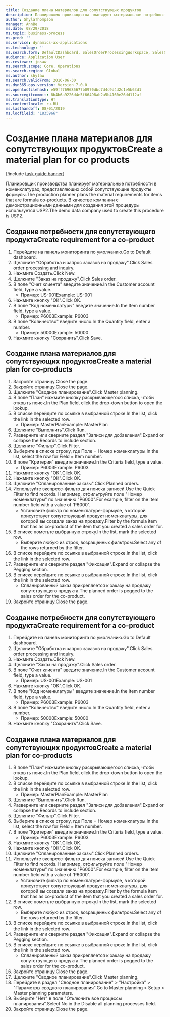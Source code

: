 ```yaml
---
title: Создание плана материалов для сопутствующих продуктов
description: Планировщик производства планирует материальные потребности в номенклатурах, представляющих собой сопутствующие продукты формулы.
author: ShylaThompson
manager: AnnBe
ms.date: 08/29/2018
ms.topic: business-process
ms.prod: ''
ms.service: dynamics-ax-applications
ms.technology: ''
ms.search.form: DefaultDashboard, SalesOrderProcessingWorkspace, SalesCreateOrder, SalesTable, ReqCreatePlanWorkspace, ReqTransPlanCard, SysQueryForm, ReqTransPo
audience: Application User
ms.reviewer: josaw
ms.search.scope: Core, Operations
ms.search.region: Global
ms.author: shylaw
ms.search.validFrom: 2016-06-30
ms.dyn365.ops.version: Version 7.0.0
ms.openlocfilehash: e59ff769685677b0970dbc7d4c9d4d2c1e5b63d1
ms.sourcegitcommit: 8b4b6a9226d4e5f66498ab2a5b4160e26dd112af
ms.translationtype: HT
ms.contentlocale: ru-RU
ms.lasthandoff: 08/01/2019
ms.locfileid: "1835966"
---
```

# <a name="create-a-material-plan-for-co-products"></a><span data-ttu-id="c0ce9-103">Создание плана материалов для сопутствующих продуктов</span><span class="sxs-lookup"><span data-stu-id="c0ce9-103">Create a material plan for co products</span></span>

[!include [task guide banner](../../includes/task-guide-banner.md)]

<span data-ttu-id="c0ce9-104">Планировщик производства планирует материальные потребности в номенклатурах, представляющих собой сопутствующие продукты формулы.</span><span class="sxs-lookup"><span data-stu-id="c0ce9-104">The production planner plans the material requirements for items that are formula co-products.</span></span> <span data-ttu-id="c0ce9-105">В качестве компании с демонстрационными данными для создания этой процедуры используется USP2.</span><span class="sxs-lookup"><span data-stu-id="c0ce9-105">The demo data company used to create this procedure is USP2.</span></span>


## <a name="create-requirement-for-a-co-product"></a><span data-ttu-id="c0ce9-106">Создание потребности для сопутствующего продукта</span><span class="sxs-lookup"><span data-stu-id="c0ce9-106">Create requirement for a co-product</span></span>
1. <span data-ttu-id="c0ce9-107">Перейдите на панель мониторинга по умолчанию.</span><span class="sxs-lookup"><span data-stu-id="c0ce9-107">Go to Default dashboard.</span></span>
2. <span data-ttu-id="c0ce9-108">Щелкните "Обработка и запрос заказов на продажу".</span><span class="sxs-lookup"><span data-stu-id="c0ce9-108">Click Sales order processing and inquiry.</span></span>
3. <span data-ttu-id="c0ce9-109">Нажмите Создать.</span><span class="sxs-lookup"><span data-stu-id="c0ce9-109">Click New.</span></span>
4. <span data-ttu-id="c0ce9-110">Щелкните "Заказ на продажу".</span><span class="sxs-lookup"><span data-stu-id="c0ce9-110">Click Sales order.</span></span>
5. <span data-ttu-id="c0ce9-111">В поле "Счет клиента" введите значение.</span><span class="sxs-lookup"><span data-stu-id="c0ce9-111">In the Customer account field, type a value.</span></span>
    * <span data-ttu-id="c0ce9-112">Пример: US-001</span><span class="sxs-lookup"><span data-stu-id="c0ce9-112">Example: US-001</span></span>  
6. <span data-ttu-id="c0ce9-113">Нажмите кнопку "OК".</span><span class="sxs-lookup"><span data-stu-id="c0ce9-113">Click OK.</span></span>
7. <span data-ttu-id="c0ce9-114">В поле "Код номенклатуры" введите значение.</span><span class="sxs-lookup"><span data-stu-id="c0ce9-114">In the Item number field, type a value.</span></span>
    * <span data-ttu-id="c0ce9-115">Пример: P6003</span><span class="sxs-lookup"><span data-stu-id="c0ce9-115">Example: P6003</span></span>  
8. <span data-ttu-id="c0ce9-116">В поле "Количество" введите число.</span><span class="sxs-lookup"><span data-stu-id="c0ce9-116">In the Quantity field, enter a number.</span></span>
    * <span data-ttu-id="c0ce9-117">Пример: 50000</span><span class="sxs-lookup"><span data-stu-id="c0ce9-117">Example: 50000</span></span>  
9. <span data-ttu-id="c0ce9-118">Нажмите кнопку "Сохранить".</span><span class="sxs-lookup"><span data-stu-id="c0ce9-118">Click Save.</span></span>

## <a name="create-a-material-plan-for-co-products"></a><span data-ttu-id="c0ce9-119">Создание плана материалов для сопутствующих продуктов</span><span class="sxs-lookup"><span data-stu-id="c0ce9-119">Create a material plan for co-products</span></span>
1. <span data-ttu-id="c0ce9-120">Закройте страницу.</span><span class="sxs-lookup"><span data-stu-id="c0ce9-120">Close the page.</span></span>
2. <span data-ttu-id="c0ce9-121">Закройте страницу.</span><span class="sxs-lookup"><span data-stu-id="c0ce9-121">Close the page.</span></span>
3. <span data-ttu-id="c0ce9-122">Щелкните "Сводное планирование".</span><span class="sxs-lookup"><span data-stu-id="c0ce9-122">Click Master planning.</span></span>
4. <span data-ttu-id="c0ce9-123">В поле "План" нажмите кнопку раскрывающегося списка, чтобы открыть поиск.</span><span class="sxs-lookup"><span data-stu-id="c0ce9-123">In the Plan field, click the drop-down button to open the lookup.</span></span>
5. <span data-ttu-id="c0ce9-124">В списке перейдите по ссылке в выбранной строке.</span><span class="sxs-lookup"><span data-stu-id="c0ce9-124">In the list, click the link in the selected row.</span></span>
    * <span data-ttu-id="c0ce9-125">Пример: MasterPlan</span><span class="sxs-lookup"><span data-stu-id="c0ce9-125">Example: MasterPlan</span></span>  
6. <span data-ttu-id="c0ce9-126">Щелкните "Выполнить".</span><span class="sxs-lookup"><span data-stu-id="c0ce9-126">Click Run.</span></span>
7. <span data-ttu-id="c0ce9-127">Разверните или сверните раздел "Записи для добавления".</span><span class="sxs-lookup"><span data-stu-id="c0ce9-127">Expand or collapse the Records to include section.</span></span>
8. <span data-ttu-id="c0ce9-128">Щелкните "Фильтр".</span><span class="sxs-lookup"><span data-stu-id="c0ce9-128">Click Filter.</span></span>
9. <span data-ttu-id="c0ce9-129">Выберите в списке строку, где Поле = Номер номенклатуры.</span><span class="sxs-lookup"><span data-stu-id="c0ce9-129">In the list, select the row for Field = Item number.</span></span>
10. <span data-ttu-id="c0ce9-130">В поле "Критерии" введите значение.</span><span class="sxs-lookup"><span data-stu-id="c0ce9-130">In the Criteria field, type a value.</span></span>
    * <span data-ttu-id="c0ce9-131">Пример: P6003</span><span class="sxs-lookup"><span data-stu-id="c0ce9-131">Example: P6003</span></span>  
11. <span data-ttu-id="c0ce9-132">Нажмите кнопку "OК".</span><span class="sxs-lookup"><span data-stu-id="c0ce9-132">Click OK.</span></span>
12. <span data-ttu-id="c0ce9-133">Нажмите кнопку "OК".</span><span class="sxs-lookup"><span data-stu-id="c0ce9-133">Click OK.</span></span>
13. <span data-ttu-id="c0ce9-134">Щелкните "Спланированные заказы".</span><span class="sxs-lookup"><span data-stu-id="c0ce9-134">Click Planned orders.</span></span>
14. <span data-ttu-id="c0ce9-135">Используйте экспресс-фильтр для поиска записей.</span><span class="sxs-lookup"><span data-stu-id="c0ce9-135">Use the Quick Filter to find records.</span></span> <span data-ttu-id="c0ce9-136">Например, отфильтруйте поле "Номер номенклатуры" по значению "P6000".</span><span class="sxs-lookup"><span data-stu-id="c0ce9-136">For example, filter on the Item number field with a value of 'P6000'.</span></span>
    * <span data-ttu-id="c0ce9-137">Установите фильтр по номенклатуре-формуле, в которой присутствует сопутствующий продукт номенклатуры, для которой вы создали заказ на продажу.</span><span class="sxs-lookup"><span data-stu-id="c0ce9-137">Filter by the formula item that has as co-product of the item that you created a sales order for.</span></span>  
15. <span data-ttu-id="c0ce9-138">В списке пометьте выбранную строку.</span><span class="sxs-lookup"><span data-stu-id="c0ce9-138">In the list, mark the selected row.</span></span>
    * <span data-ttu-id="c0ce9-139">Выберите любую из строк, возращенных фильтром.</span><span class="sxs-lookup"><span data-stu-id="c0ce9-139">Select any of the rows returned by the filter.</span></span>  
16. <span data-ttu-id="c0ce9-140">В списке перейдите по ссылке в выбранной строке.</span><span class="sxs-lookup"><span data-stu-id="c0ce9-140">In the list, click the link in the selected row.</span></span>
17. <span data-ttu-id="c0ce9-141">Разверните или сверните раздел "Фиксация".</span><span class="sxs-lookup"><span data-stu-id="c0ce9-141">Expand or collapse the Pegging section.</span></span>
18. <span data-ttu-id="c0ce9-142">В списке перейдите по ссылке в выбранной строке.</span><span class="sxs-lookup"><span data-stu-id="c0ce9-142">In the list, click the link in the selected row.</span></span>
    * <span data-ttu-id="c0ce9-143">Спланированный заказ прикрепляется к заказу на продажу сопутствующего продукта.</span><span class="sxs-lookup"><span data-stu-id="c0ce9-143">The planned order is pegged to the sales order for the co-product.</span></span>  
19. <span data-ttu-id="c0ce9-144">Закройте страницу.</span><span class="sxs-lookup"><span data-stu-id="c0ce9-144">Close the page.</span></span>

## <a name="create-requirement-for-a-co-product"></a><span data-ttu-id="c0ce9-145">Создание потребности для сопутствующего продукта</span><span class="sxs-lookup"><span data-stu-id="c0ce9-145">Create requirement for a co-product</span></span>
1. <span data-ttu-id="c0ce9-146">Перейдите на панель мониторинга по умолчанию.</span><span class="sxs-lookup"><span data-stu-id="c0ce9-146">Go to Default dashboard.</span></span>
2. <span data-ttu-id="c0ce9-147">Щелкните "Обработка и запрос заказов на продажу".</span><span class="sxs-lookup"><span data-stu-id="c0ce9-147">Click Sales order processing and inquiry.</span></span>
3. <span data-ttu-id="c0ce9-148">Нажмите Создать.</span><span class="sxs-lookup"><span data-stu-id="c0ce9-148">Click New.</span></span>
4. <span data-ttu-id="c0ce9-149">Щелкните "Заказ на продажу".</span><span class="sxs-lookup"><span data-stu-id="c0ce9-149">Click Sales order.</span></span>
5. <span data-ttu-id="c0ce9-150">В поле "Счет клиента" введите значение.</span><span class="sxs-lookup"><span data-stu-id="c0ce9-150">In the Customer account field, type a value.</span></span>
    * <span data-ttu-id="c0ce9-151">Пример: US-001</span><span class="sxs-lookup"><span data-stu-id="c0ce9-151">Example: US-001</span></span>  
6. <span data-ttu-id="c0ce9-152">Нажмите кнопку "OК".</span><span class="sxs-lookup"><span data-stu-id="c0ce9-152">Click OK.</span></span>
7. <span data-ttu-id="c0ce9-153">В поле "Код номенклатуры" введите значение.</span><span class="sxs-lookup"><span data-stu-id="c0ce9-153">In the Item number field, type a value.</span></span>
    * <span data-ttu-id="c0ce9-154">Пример: P6003</span><span class="sxs-lookup"><span data-stu-id="c0ce9-154">Example: P6003</span></span>  
8. <span data-ttu-id="c0ce9-155">В поле "Количество" введите число.</span><span class="sxs-lookup"><span data-stu-id="c0ce9-155">In the Quantity field, enter a number.</span></span>
    * <span data-ttu-id="c0ce9-156">Пример: 50000</span><span class="sxs-lookup"><span data-stu-id="c0ce9-156">Example: 50000</span></span>  
9. <span data-ttu-id="c0ce9-157">Нажмите кнопку "Сохранить".</span><span class="sxs-lookup"><span data-stu-id="c0ce9-157">Click Save.</span></span>

## <a name="create-a-material-plan-for-co-products"></a><span data-ttu-id="c0ce9-158">Создание плана материалов для сопутствующих продуктов</span><span class="sxs-lookup"><span data-stu-id="c0ce9-158">Create a material plan for co-products</span></span>
1. <span data-ttu-id="c0ce9-159">В поле "План" нажмите кнопку раскрывающегося списка, чтобы открыть поиск.</span><span class="sxs-lookup"><span data-stu-id="c0ce9-159">In the Plan field, click the drop-down button to open the lookup.</span></span>
2. <span data-ttu-id="c0ce9-160">В списке перейдите по ссылке в выбранной строке.</span><span class="sxs-lookup"><span data-stu-id="c0ce9-160">In the list, click the link in the selected row.</span></span>
    * <span data-ttu-id="c0ce9-161">Пример: MasterPlan</span><span class="sxs-lookup"><span data-stu-id="c0ce9-161">Example: MasterPlan</span></span>  
3. <span data-ttu-id="c0ce9-162">Щелкните "Выполнить".</span><span class="sxs-lookup"><span data-stu-id="c0ce9-162">Click Run.</span></span>
4. <span data-ttu-id="c0ce9-163">Разверните или сверните раздел "Записи для добавления".</span><span class="sxs-lookup"><span data-stu-id="c0ce9-163">Expand or collapse the Records to include section.</span></span>
5. <span data-ttu-id="c0ce9-164">Щелкните "Фильтр".</span><span class="sxs-lookup"><span data-stu-id="c0ce9-164">Click Filter.</span></span>
6. <span data-ttu-id="c0ce9-165">Выберите в списке строку, где Поле = Номер номенклатуры.</span><span class="sxs-lookup"><span data-stu-id="c0ce9-165">In the list, select the row for Field = Item number.</span></span>
7. <span data-ttu-id="c0ce9-166">В поле "Критерии" введите значение.</span><span class="sxs-lookup"><span data-stu-id="c0ce9-166">In the Criteria field, type a value.</span></span>
    * <span data-ttu-id="c0ce9-167">Пример: P6003</span><span class="sxs-lookup"><span data-stu-id="c0ce9-167">Example: P6003</span></span>  
8. <span data-ttu-id="c0ce9-168">Нажмите кнопку "OК".</span><span class="sxs-lookup"><span data-stu-id="c0ce9-168">Click OK.</span></span>
9. <span data-ttu-id="c0ce9-169">Нажмите кнопку "OК".</span><span class="sxs-lookup"><span data-stu-id="c0ce9-169">Click OK.</span></span>
10. <span data-ttu-id="c0ce9-170">Щелкните "Спланированные заказы".</span><span class="sxs-lookup"><span data-stu-id="c0ce9-170">Click Planned orders.</span></span>
11. <span data-ttu-id="c0ce9-171">Используйте экспресс-фильтр для поиска записей.</span><span class="sxs-lookup"><span data-stu-id="c0ce9-171">Use the Quick Filter to find records.</span></span> <span data-ttu-id="c0ce9-172">Например, отфильтруйте поле "Номер номенклатуры" по значению "P6000".</span><span class="sxs-lookup"><span data-stu-id="c0ce9-172">For example, filter on the Item number field with a value of 'P6000'.</span></span>
    * <span data-ttu-id="c0ce9-173">Установите фильтр по номенклатуре-формуле, в которой присутствует сопутствующий продукт номенклатуры, для которой вы создали заказ на продажу.</span><span class="sxs-lookup"><span data-stu-id="c0ce9-173">Filter by the formula item that has as co-product of the item that you created a sales order for.</span></span>  
12. <span data-ttu-id="c0ce9-174">В списке пометьте выбранную строку.</span><span class="sxs-lookup"><span data-stu-id="c0ce9-174">In the list, mark the selected row.</span></span>
    * <span data-ttu-id="c0ce9-175">Выберите любую из строк, возращенных фильтром.</span><span class="sxs-lookup"><span data-stu-id="c0ce9-175">Select any of the rows returned by the filter.</span></span>  
13. <span data-ttu-id="c0ce9-176">В списке перейдите по ссылке в выбранной строке.</span><span class="sxs-lookup"><span data-stu-id="c0ce9-176">In the list, click the link in the selected row.</span></span>
14. <span data-ttu-id="c0ce9-177">Разверните или сверните раздел "Фиксация".</span><span class="sxs-lookup"><span data-stu-id="c0ce9-177">Expand or collapse the Pegging section.</span></span>
15. <span data-ttu-id="c0ce9-178">В списке перейдите по ссылке в выбранной строке.</span><span class="sxs-lookup"><span data-stu-id="c0ce9-178">In the list, click the link in the selected row.</span></span>
    * <span data-ttu-id="c0ce9-179">Спланированный заказ прикрепляется к заказу на продажу сопутствующего продукта.</span><span class="sxs-lookup"><span data-stu-id="c0ce9-179">The planned order is pegged to the sales order for the co-product.</span></span>  
16. <span data-ttu-id="c0ce9-180">Закройте страницу.</span><span class="sxs-lookup"><span data-stu-id="c0ce9-180">Close the page.</span></span>
17. <span data-ttu-id="c0ce9-181">Щелкните "Сводное планирование".</span><span class="sxs-lookup"><span data-stu-id="c0ce9-181">Click Master planning.</span></span>
18. <span data-ttu-id="c0ce9-182">Перейдите в раздел "Сводное планирование" > "Настройка" > "Параметры сводного планирования".</span><span class="sxs-lookup"><span data-stu-id="c0ce9-182">Go to Master planning > Setup > Master planning parameters.</span></span>
19. <span data-ttu-id="c0ce9-183">Выберите "Нет" в поле "Отключить все процессы планирования".</span><span class="sxs-lookup"><span data-stu-id="c0ce9-183">Select No in the Disable all planning processes field.</span></span>
20. <span data-ttu-id="c0ce9-184">Закройте страницу.</span><span class="sxs-lookup"><span data-stu-id="c0ce9-184">Close the page.</span></span>

